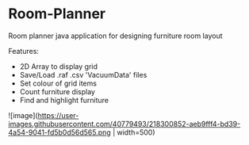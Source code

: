 # Room-Planner
Room planner java application for designing furniture room layout

Features:
- 2D Array to display grid
- Save/Load .raf .csv 'VacuumData' files
- Set colour of grid items
- Count furniture display
- Find and highlight furniture

![image](https://user-images.githubusercontent.com/40779493/218300852-aeb9fff4-bd39-4a54-9041-fd5b0d56d565.png | width=500)
